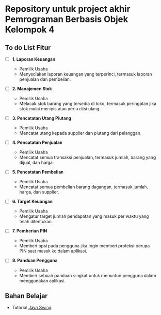 # Repository untuk project akhir Pemrograman Berbasis Objek Kelompok 4

## To do List Fitur

- [ ] **1. Laporan Keuangan**
  - Pemilik Usaha
  - Menyediakan laporan keuangan yang terperinci, termasuk laporan penjualan dan pembelian.

- [ ] **2. Manajemen Stok**
  - Pemilik Usaha
  - Melacak stok barang yang tersedia di toko, termasuk peringatan jika stok mulai menipis atau perlu diisi ulang.

- [ ] **3. Pencatatan Utang Piutang**
  - Pemilik Usaha 
  - Mencatat utang kepada supplier dan piutang dari pelanggan.

- [ ] **4. Pencatatan Penjualan**
  - Pemilik Usaha
  - Mencatat semua transaksi penjualan, termasuk jumlah, barang yang dijual, dan harga.

- [ ] **5. Pencatatan Pembelian** 
  - Pemilik Usaha
  - Mencatat semua pembelian barang dagangan, termasuk jumlah, harga, dan supplier.

- [ ] **6. Target Keuangan**
  - Pemilik Usaha
  - Mengatur target jumlah pendapatan yang masuk per waktu yang telah ditentukan.

- [ ] **7. Pemberian PIN**
  - Pemilik Usaha
  - Memberi opsi pada pengguna jika ingin memberi proteksi berupa PIN saat masuk ke dalam aplikasi.

- [ ] **8. Panduan Pengguna** 
  - Pemilik Usaha
  - Memberi sebuah panduan singkat untuk menuntun pengguna dalam menggunakan aplikasi.

## Bahan Belajar

  - Tutorial [Java Swing](https://www.youtube.com/watch?v=Kmgo00avvEw)
